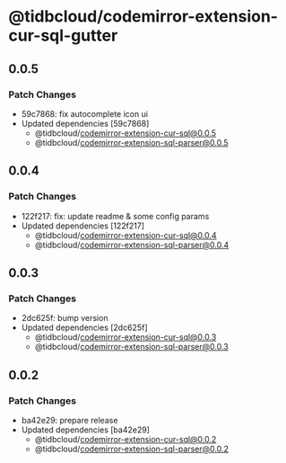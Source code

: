# @tidbcloud/codemirror-extension-cur-sql-gutter

## 0.0.5

### Patch Changes

- 59c7868: fix autocomplete icon ui
- Updated dependencies [59c7868]
  - @tidbcloud/codemirror-extension-cur-sql@0.0.5
  - @tidbcloud/codemirror-extension-sql-parser@0.0.5

## 0.0.4

### Patch Changes

- 122f217: fix: update readme & some config params
- Updated dependencies [122f217]
  - @tidbcloud/codemirror-extension-cur-sql@0.0.4
  - @tidbcloud/codemirror-extension-sql-parser@0.0.4

## 0.0.3

### Patch Changes

- 2dc625f: bump version
- Updated dependencies [2dc625f]
  - @tidbcloud/codemirror-extension-cur-sql@0.0.3
  - @tidbcloud/codemirror-extension-sql-parser@0.0.3

## 0.0.2

### Patch Changes

- ba42e29: prepare release
- Updated dependencies [ba42e29]
  - @tidbcloud/codemirror-extension-cur-sql@0.0.2
  - @tidbcloud/codemirror-extension-sql-parser@0.0.2
